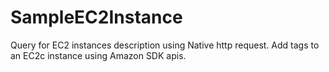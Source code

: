 # SampleEC2Instance
Query for EC2 instances description using Native http request.
Add tags to an EC2c instance using Amazon SDK apis.
